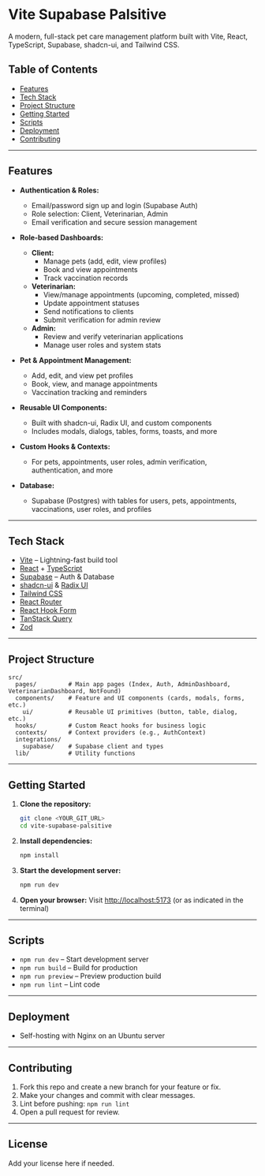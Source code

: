 # Vite Supabase Palsitive

A modern, full-stack pet care management platform built with Vite, React, TypeScript, Supabase, shadcn-ui, and Tailwind CSS.

## Table of Contents
- [Features](#features)
- [Tech Stack](#tech-stack)
- [Project Structure](#project-structure)
- [Getting Started](#getting-started)
- [Scripts](#scripts)
- [Deployment](#deployment)
- [Contributing](#contributing)

---

## Features

- **Authentication & Roles:**
  - Email/password sign up and login (Supabase Auth)
  - Role selection: Client, Veterinarian, Admin
  - Email verification and secure session management

- **Role-based Dashboards:**
  - **Client:**
    - Manage pets (add, edit, view profiles)
    - Book and view appointments
    - Track vaccination records
  - **Veterinarian:**
    - View/manage appointments (upcoming, completed, missed)
    - Update appointment statuses
    - Send notifications to clients
    - Submit verification for admin review
  - **Admin:**
    - Review and verify veterinarian applications
    - Manage user roles and system stats

- **Pet & Appointment Management:**
  - Add, edit, and view pet profiles
  - Book, view, and manage appointments
  - Vaccination tracking and reminders

- **Reusable UI Components:**
  - Built with shadcn-ui, Radix UI, and custom components
  - Includes modals, dialogs, tables, forms, toasts, and more

- **Custom Hooks & Contexts:**
  - For pets, appointments, user roles, admin verification, authentication, and more

- **Database:**
  - Supabase (Postgres) with tables for users, pets, appointments, vaccinations, user roles, and profiles

---

## Tech Stack

- [Vite](https://vitejs.dev/) – Lightning-fast build tool
- [React](https://react.dev/) + [TypeScript](https://www.typescriptlang.org/)
- [Supabase](https://supabase.com/) – Auth & Database
- [shadcn-ui](https://ui.shadcn.com/) & [Radix UI](https://www.radix-ui.com/)
- [Tailwind CSS](https://tailwindcss.com/)
- [React Router](https://reactrouter.com/)
- [React Hook Form](https://react-hook-form.com/)
- [TanStack Query](https://tanstack.com/query/latest)
- [Zod](https://zod.dev/)

---

## Project Structure

```
src/
  pages/         # Main app pages (Index, Auth, AdminDashboard, VeterinarianDashboard, NotFound)
  components/    # Feature and UI components (cards, modals, forms, etc.)
    ui/          # Reusable UI primitives (button, table, dialog, etc.)
  hooks/         # Custom React hooks for business logic
  contexts/      # Context providers (e.g., AuthContext)
  integrations/
    supabase/    # Supabase client and types
  lib/           # Utility functions
```

---

## Getting Started

1. **Clone the repository:**
   ```sh
   git clone <YOUR_GIT_URL>
   cd vite-supabase-palsitive
   ```
2. **Install dependencies:**
   ```sh
   npm install
   ```
3. **Start the development server:**
   ```sh
   npm run dev
   ```
4. **Open your browser:**
   Visit [http://localhost:5173](http://localhost:5173) (or as indicated in the terminal)

---

## Scripts

- `npm run dev` – Start development server
- `npm run build` – Build for production
- `npm run preview` – Preview production build
- `npm run lint` – Lint code

---

## Deployment

- Self-hosting with Nginx on an Ubuntu server

---

## Contributing

1. Fork this repo and create a new branch for your feature or fix.
2. Make your changes and commit with clear messages.
3. Lint before pushing: `npm run lint`
4. Open a pull request for review.

---

## License

Add your license here if needed.
